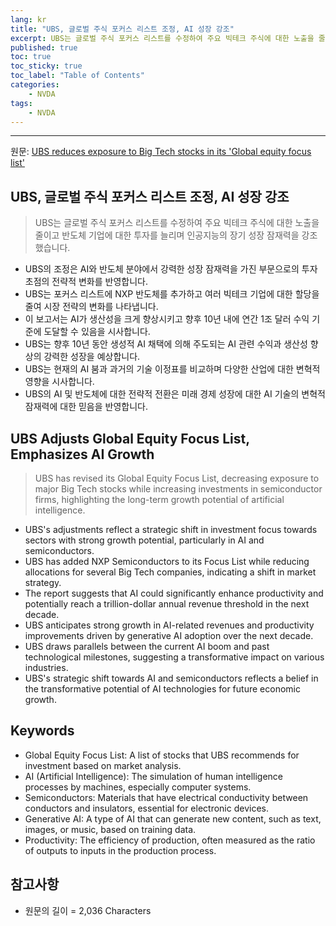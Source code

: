 ```yaml
---
lang: kr
title: "UBS, 글로벌 주식 포커스 리스트 조정, AI 성장 강조"
excerpt: UBS는 글로벌 주식 포커스 리스트를 수정하여 주요 빅테크 주식에 대한 노출을 줄이고 반도체 기업에 대한 투자를 늘리며 인공지능의 장기 성장 잠재력을 강조했습니다.
published: true
toc: true
toc_sticky: true
toc_label: "Table of Contents"
categories:
    - NVDA
tags:
    - NVDA
---
```


---

  원문: [UBS reduces exposure to Big Tech stocks in its 'Global equity focus list'](https://www.investing.com/news/stock-market-news/ubs-reduces-exposure-to-big-tech-stocks-in-its-global-equity-focus-list-3814377)

## UBS, 글로벌 주식 포커스 리스트 조정, AI 성장 강조

> UBS는 글로벌 주식 포커스 리스트를 수정하여 주요 빅테크 주식에 대한 노출을 줄이고 반도체 기업에 대한 투자를 늘리며 인공지능의 장기 성장 잠재력을 강조했습니다.


- UBS의 조정은 AI와 반도체 분야에서 강력한 성장 잠재력을 가진 부문으로의 투자 초점의 전략적 변화를 반영합니다.
- UBS는 포커스 리스트에 NXP 반도체를 추가하고 여러 빅테크 기업에 대한 할당을 줄여 시장 전략의 변화를 나타냅니다.
- 이 보고서는 AI가 생산성을 크게 향상시키고 향후 10년 내에 연간 1조 달러 수익 기준에 도달할 수 있음을 시사합니다.
- UBS는 향후 10년 동안 생성적 AI 채택에 의해 주도되는 AI 관련 수익과 생산성 향상의 강력한 성장을 예상합니다.
- UBS는 현재의 AI 붐과 과거의 기술 이정표를 비교하며 다양한 산업에 대한 변혁적 영향을 시사합니다.
- UBS의 AI 및 반도체에 대한 전략적 전환은 미래 경제 성장에 대한 AI 기술의 변혁적 잠재력에 대한 믿음을 반영합니다.

## UBS Adjusts Global Equity Focus List, Emphasizes AI Growth

> UBS has revised its Global Equity Focus List, decreasing exposure to major Big Tech stocks while increasing investments in semiconductor firms, highlighting the long-term growth potential of artificial intelligence.


- UBS's adjustments reflect a strategic shift in investment focus towards sectors with strong growth potential, particularly in AI and semiconductors.
- UBS has added NXP Semiconductors to its Focus List while reducing allocations for several Big Tech companies, indicating a shift in market strategy.
- The report suggests that AI could significantly enhance productivity and potentially reach a trillion-dollar annual revenue threshold in the next decade.
- UBS anticipates strong growth in AI-related revenues and productivity improvements driven by generative AI adoption over the next decade.
- UBS draws parallels between the current AI boom and past technological milestones, suggesting a transformative impact on various industries.
- UBS's strategic shift towards AI and semiconductors reflects a belief in the transformative potential of AI technologies for future economic growth.

## Keywords

- Global Equity Focus List: A list of stocks that UBS recommends for investment based on market analysis.
- AI (Artificial Intelligence): The simulation of human intelligence processes by machines, especially computer systems.
- Semiconductors: Materials that have electrical conductivity between conductors and insulators, essential for electronic devices.
- Generative AI: A type of AI that can generate new content, such as text, images, or music, based on training data.
- Productivity: The efficiency of production, often measured as the ratio of outputs to inputs in the production process.

## 참고사항

- 원문의 길이 = 2,036 Characters

